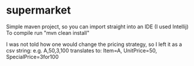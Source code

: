 # supermarket

Simple maven project, so you can import straight into an IDE (I used Intellij)
To compile run "mvn clean install"

I was not told how one would change the pricing strategy, so I left it as a csv string:
e.g. 
A,50,3,100
translates to: Item=A, UnitPrice=50, SpecialPrice=3for100
